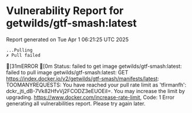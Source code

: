 # Vulnerability Report for getwilds/gtf-smash:latest

Report generated on Tue Apr  1 06:21:25 UTC 2025

    ...Pulling
    ✗ Pull failed
[31mERROR  [0m Status: failed to get image getwilds/gtf-smash:latest: failed to pull image getwilds/gtf-smash:latest: GET https://index.docker.io/v2/getwilds/gtf-smash/manifests/latest: TOOMANYREQUESTS: You have reached your pull rate limit as 'tfirmanfh': dckr_jti_dB-7Vk82HfvVj2FCODZ3eEUOEiI=. You may increase the limit by upgrading. https://www.docker.com/increase-rate-limit, Code: 1 
Error generating all vulnerabilities report. Please try again later.
